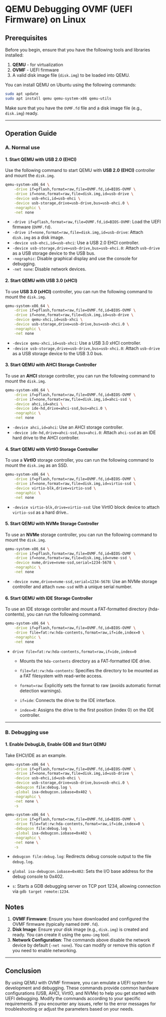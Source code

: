 # QEMU Debugging OVMF (UEFI Firmware) on Linux

## Prerequisites

Before you begin, ensure that you have the following tools and libraries installed:

1. **QEMU** - for virtualization
2. **OVMF** - UEFI firmware
3. A valid disk image file (`disk.img`) to be loaded into QEMU.

You can install QEMU on Ubuntu using the following commands:

```bash
sudo apt update
sudo apt install qemu qemu-system-x86 qemu-utils
```

Make sure that you have the `OVMF.fd` file and a disk image file (e.g., `disk.img`) ready.

---

## Operation Guide

### A. Normal use

#### 1. Start QEMU with USB 2.0 (EHCI)

Use the following command to start QEMU with **USB 2.0 (EHCI)** controller and mount the `disk.img`.

```bash
qemu-system-x86_64 \
    -drive if=pflash,format=raw,file=OVMF.fd,id=BIOS-OVMF \
    -drive if=none,format=raw,file=disk.img,id=usb-drive \
    -device usb-ehci,id=usb-ehci \
    -device usb-storage,drive=usb-drive,bus=usb-ehci.0 \
    -nographic \
    -net none
```

- `-drive if=pflash,format=raw,file=OVMF.fd,id=BIOS-OVMF`: Load the UEFI firmware (`OVMF.fd`).
- `-drive if=none,format=raw,file=disk.img,id=usb-drive`: Attach `disk.img` as a disk image.
- `-device usb-ehci,id=usb-ehci`: Use a USB 2.0 EHCI controller.
- `-device usb-storage,drive=usb-drive,bus=usb-ehci.0`: Attach `usb-drive` as a USB storage device to the USB bus.
- `-nographic`: Disable graphical display and use the console for debugging.
- `-net none`: Disable network devices.

#### 2. Start QEMU with USB 3.0 (xHCI)

To use **USB 3.0 (xHCI)** controller, you can run the following command to mount the `disk.img`.

```bash
qemu-system-x86_64 \
    -drive if=pflash,format=raw,file=OVMF.fd,id=BIOS-OVMF \
    -drive if=none,format=raw,file=disk.img,id=usb-drive \
    -device qemu-xhci,id=usb-xhci \
    -device usb-storage,drive=usb-drive,bus=usb-xhci.0 \
    -nographic \
    -net none
```

- `-device qemu-xhci,id=usb-xhci`: Use a USB 3.0 xHCI controller.
- `-device usb-storage,drive=usb-drive,bus=usb-xhci.0`: Attach `usb-drive` as a USB storage device to the USB 3.0 bus.

#### 3. Start QEMU with AHCI Storage Controller

To use an **AHCI** storage controller, you can run the following command to mount the `disk.img`.

```bash
qemu-system-x86_64 \
    -drive if=pflash,format=raw,file=OVMF.fd,id=BIOS-OVMF \
    -drive if=none,format=raw,file=disk.img,id=ahci-ssd \
    -device ahci,id=ahci \
    -device ide-hd,drive=ahci-ssd,bus=ahci.0 \
    -nographic \
    -net none
```

- `-device ahci,id=ahci`: Use an AHCI storage controller.
- `-device ide-hd,drive=ahci-ssd,bus=ahci.0`: Attach `ahci-ssd` as an IDE hard drive to the AHCI controller.

#### 4. Start QEMU with VirtIO Storage Controller

To use a **VirtIO** storage controller, you can run the following command to mount the `disk.img` as an SSD.

```bash
qemu-system-x86_64 \
    -drive if=pflash,format=raw,file=OVMF.fd,id=BIOS-OVMF \
    -drive if=none,format=raw,file=disk.img,id=virtio-ssd \
    -device virtio-blk,drive=virtio-ssd \
    -nographic \
    -net none
```

- `-device virtio-blk,drive=virtio-ssd`: Use VirtIO block device to attach `virtio-ssd` as a hard drive..

#### 5. Start QEMU with NVMe Storage Controller

To use an **NVMe** storage controller, you can run the following command to mount the `disk.img`.

```bash
qemu-system-x86_64 \
    -drive if=pflash,format=raw,file=OVMF.fd,id=BIOS-OVMF \
    -drive if=none,format=raw,file=disk.img,id=nvme-ssd \
    -device nvme,drive=nvme-ssd,serial=1234-5678 \
    -nographic \
    -net none
```

- `-device nvme,drive=nvme-ssd,serial=1234-5678`: Use an NVMe storage controller and attach `nvme-ssd` with a unique serial number.

#### 6. Start QEMU with IDE Storage Controller

To use an IDE storage controller and mount a FAT-formatted directory (hda-contents), you can run the following command.

```bash
qemu-system-x86_64 \
    -drive if=pflash,format=raw,file=OVMF.fd,id=BIOS-OVMF \
    -drive file=fat:rw:hda-contents,format=raw,if=ide,index=0 \
    -nographic \
    -net none
```

- `drive file=fat:rw:hda-contents,format=raw,if=ide,index=0`
  - Mounts the `hda-contents` directory as a FAT-formatted IDE drive.

  - `file=fat:rw:hda-contents`: Specifies the directory to be mounted as a FAT filesystem with read-write access.

  - `format=raw`: Explicitly sets the format to raw (avoids automatic format detection warnings).

  - `if=ide`: Connects the drive to the IDE interface.

  - `index=0`: Assigns the drive to the first position (index 0) on the IDE controller.

---

### B. Debugging use

#### 1. Enable DebugLib, Enable GDB and Start QEMU

Take EHCI/IDE as an example.

```bash
qemu-system-x86_64 \
    -drive if=pflash,format=raw,file=OVMF.fd,id=BIOS-OVMF \
    -drive if=none,format=raw,file=disk.img,id=usb-drive \
    -device usb-ehci,id=usb-ehci \
    -device usb-storage,drive=usb-drive,bus=usb-ehci.0 \
    -debugcon file:debug.log \
    -global isa-debugcon.iobase=0x402 \
    -nographic \
    -net none \
    -s

qemu-system-x86_64 \
    -drive if=pflash,format=raw,file=OVMF.fd,id=BIOS-OVMF \
    -drive file=fat:rw:hda-contents,format=raw,if=ide,index=0 \
    -debugcon file:debug.log \
    -global isa-debugcon.iobase=0x402 \
    -nographic \
    -net none \
    -s

```

- `debugcon file:debug.log`: Redirects debug console output to the file `debug.log`.

- `global isa-debugcon.iobase=0x402`: Sets the I/O base address for the debug console to 0x402.

- `s`: Starts a GDB debugging server on TCP port 1234, allowing connection via `gdb target remote:1234`.

## Notes

1. **OVMF Firmware**: Ensure you have downloaded and configured the OVMF firmware (typically named `OVMF.fd`).
2. **Disk Image**: Ensure your disk image (e.g., `disk.img`) is created and ready. You can create it using the `qemu-img` tool.
3. **Network Configuration**: The commands above disable the network device by default (`-net none`). You can modify or remove this option if you need to enable networking.

---

## Conclusion

By using QEMU with OVMF firmware, you can emulate a UEFI system for development and debugging. These commands provide common hardware configurations (USB, AHCI, VirtIO, and NVMe) to help you get started with UEFI debugging. Modify the commands according to your specific requirements. If you encounter any issues, refer to the error messages for troubleshooting or adjust the parameters based on your needs.
